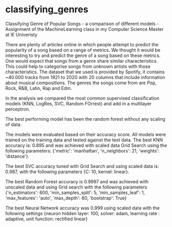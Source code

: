 # classifying_genres
Classifying Genre of Popular Songs - a comparison of different models - Assignment of the MachineLearning class in my Computer Science Master at IE Univeristy

There are plenty of articles online in which people attempt to predict the popularity of a song based on a range of metrics. We thought it would be interesting to try and predict the genre of a song based on these metrics. One would expect that songs from a genre share similar characteristics. This could help to categorise songs from unknown artists with those characteristics. The dataset that we used is provided by Spotify, it contains ~40.000 tracks from 1921 to 2020 with 20 columns that include information about musical compositions. The genres the songs come from are Pop, Rock, R&B, Latin, Rap and Edm.


In the analysis we compared the most common supervised classification models (KNN, LogRes, SVC, Random FOrrest) and add in a multilayer perceptron.

The best performing model has been the random forest without any scaling of data.

The models were evaluated based on their accuracy score. All models were trained on the training data and tested against the test data. 
The best KNN accuracy is: 0.895 and was achieved with scaled data Grid Search using the following parameters: {'metric': 'manhattan', 'n_neighbors': 21, 'weights': 'distance'}. 

The best SVC accuracy tuned with Grid Search and using scaled data is: 0.987, with the following parameters {C: 10, kernel: linear}. 

The best Random Forest accuracy is 0.9997 and was achieved with unscaled data and using Grid search with the following parameters {'n_estimators': 600, 'min_samples_split': 5, 'min_samples_leaf': 1, 'max_features': 'auto', 'max_depth': 80, 'bootstrap': True}


The best Neural Network accuracy was 0.999 using scaled data with the following settings {neuron hidden layer: 100, solver: adam, learning rate : adaptive, unit function: rectified linear}
